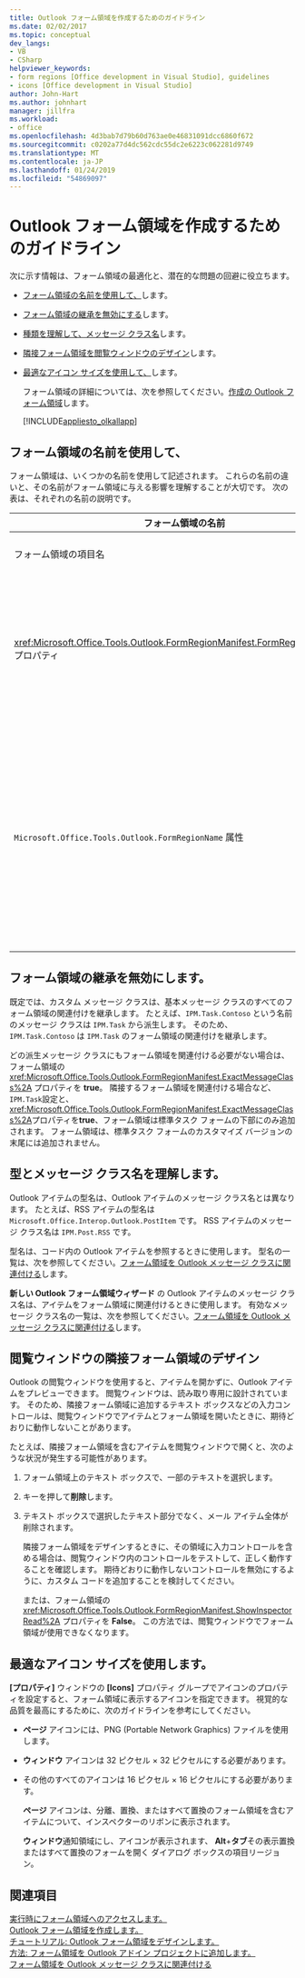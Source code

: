 ```yaml
---
title: Outlook フォーム領域を作成するためのガイドライン
ms.date: 02/02/2017
ms.topic: conceptual
dev_langs:
- VB
- CSharp
helpviewer_keywords:
- form regions [Office development in Visual Studio], guidelines
- icons [Office development in Visual Studio]
author: John-Hart
ms.author: johnhart
manager: jillfra
ms.workload:
- office
ms.openlocfilehash: 4d3bab7d79b60d763ae0e46831091dcc6860f672
ms.sourcegitcommit: c0202a77d4dc562cdc55dc2e6223c062281d9749
ms.translationtype: MT
ms.contentlocale: ja-JP
ms.lasthandoff: 01/24/2019
ms.locfileid: "54869097"
---
```

# <a name="guidelines-to-create-outlook-form-regions"></a>Outlook フォーム領域を作成するためのガイドライン
  次に示す情報は、フォーム領域の最適化と、潜在的な問題の回避に役立ちます。  
  
- [フォーム領域の名前を使用して、](#UsingFormRegions)します。  
  
- [フォーム領域の継承を無効にする](#DisablingInheritance)します。  
  
- [種類を理解して、メッセージ クラス名](#ClassNames)します。  
  
- [隣接フォーム領域を閲覧ウィンドウのデザイン](#ReadingPane)します。  
  
- [最適なアイコン サイズを使用して、](#UsingOptimal)します。  
  
  フォーム領域の詳細については、次を参照してください。[作成の Outlook フォーム領域](../vsto/creating-outlook-form-regions.md)します。  
  
  [!INCLUDE[appliesto_olkallapp](../vsto/includes/appliesto-olkallapp-md.md)]  
  
##  <a name="UsingFormRegions"></a> フォーム領域の名前を使用して、  
 フォーム領域は、いくつかの名前を使用して記述されます。 これらの名前の違いと、その名前がフォーム領域に与える影響を理解することが大切です。 次の表は、それぞれの名前の説明です。  
  
|フォーム領域の名前|説明|  
|----------------------|-----------------|  
|フォーム領域の項目名|**[新しい項目の追加]** ダイアログ ボックスで **Outlook フォーム領域** のアイテムに指定した名前です。 これはフォーム領域コード ファイルの名前で、 **ソリューション エクスプローラー**に表示されます。|  
|<xref:Microsoft.Office.Tools.Outlook.FormRegionManifest.FormRegionName%2A> プロパティ|この名前は、 **新しい Outlook フォーム領域** ウィザードの **[説明用のテキストを指定し、表示設定を選択します]** ページで指定します。 この名前は、 **[プロパティ]** ウィンドウに **FormRegionName** プロパティとして表示されます。<br /><br /> <xref:Microsoft.Office.Tools.Outlook.FormRegionManifest.FormRegionName%2A> プロパティを使用して、Outlook ユーザー インターフェイス (UI) のフォーム領域を識別するラベルを指定します。 分離フォーム領域の場合、この名前は Outlook アイテムのリボンにボタンとして表示されます。<br /><br /> 隣接フォーム領域の場合、この名前は、フォーム領域上のヘッダー テキストとして表示されます。|  
|`Microsoft.Office.Tools.Outlook.FormRegionName` 属性|プロジェクトに **Outlook フォーム領域** アイテムを追加すると、Visual Studio によって、このプロパティはフォーム領域の完全修飾名に設定されます。 既定の完全修飾名は、VSTO アドインの名前にフォーム領域の名前を追加して、ドットで区切った名前に設定されます。たとえば、 `OutlookAddIn1.FormRegion1`のようになります。<br /><br /> この完全修飾名は、フォーム領域ファクトリ クラスの先頭にも属性として表示されます。<br /><br /> `Microsoft.Office.Tools.Outlook.FormRegionName` 属性を使用すると、Outlook VSTO アドインのすべてを通じてフォーム領域を一意に識別できます。フォーム領域アイテムの名前を変更しても、<xref:Microsoft.Office.Tools.Outlook.FormRegionManifest.FormRegionName%2A> プロパティを変更しても、`Microsoft.Office.Tools.Outlook.FormRegionName` 属性の値を変更することはできません。 この名前を変更するには、フォーム領域コード ファイルの `Microsoft.Office.Tools.Outlook.FormRegionName` 属性を変更する必要があります。|  
  
##  <a name="DisablingInheritance"></a> フォーム領域の継承を無効にします。  
 既定では、カスタム メッセージ クラスは、基本メッセージ クラスのすべてのフォーム領域の関連付けを継承します。 たとえば、`IPM.Task.Contoso` という名前のメッセージ クラスは `IPM.Task` から派生します。 そのため、`IPM.Task.Contoso` は `IPM.Task` のフォーム領域の関連付けを継承します。  
  
 どの派生メッセージ クラスにもフォーム領域を関連付ける必要がない場合は、フォーム領域の <xref:Microsoft.Office.Tools.Outlook.FormRegionManifest.ExactMessageClass%2A> プロパティを **true**。 隣接するフォーム領域を関連付ける場合など、`IPM.Task`設定と、<xref:Microsoft.Office.Tools.Outlook.FormRegionManifest.ExactMessageClass%2A>プロパティを**true**、フォーム領域は標準タスク フォームの下部にのみ追加されます。 フォーム領域は、標準タスク フォームのカスタマイズ バージョンの末尾には追加されません。  
  
##  <a name="ClassNames"></a> 型とメッセージ クラス名を理解します。  
 Outlook アイテムの型名は、Outlook アイテムのメッセージ クラス名とは異なります。 たとえば、RSS アイテムの型名は `Microsoft.Office.Interop.Outlook.PostItem` です。 RSS アイテムのメッセージ クラス名は `IPM.Post.RSS` です。  
  
 型名は、コード内の Outlook アイテムを参照するときに使用します。 型名の一覧は、次を参照してください。[フォーム領域を Outlook メッセージ クラスに関連付ける](../vsto/associating-a-form-region-with-an-outlook-message-class.md)します。  
  
 **新しい Outlook フォーム領域ウィザード** の Outlook アイテムのメッセージ クラス名は、アイテムをフォーム領域に関連付けるときに使用します。 有効なメッセージ クラス名の一覧は、次を参照してください。[フォーム領域を Outlook メッセージ クラスに関連付ける](../vsto/associating-a-form-region-with-an-outlook-message-class.md)します。  
  
##  <a name="ReadingPane"></a> 閲覧ウィンドウの隣接フォーム領域のデザイン  
 Outlook の閲覧ウィンドウを使用すると、アイテムを開かずに、Outlook アイテムをプレビューできます。 閲覧ウィンドウは、読み取り専用に設計されています。 そのため、隣接フォーム領域に追加するテキスト ボックスなどの入力コントロールは、閲覧ウィンドウでアイテムとフォーム領域を開いたときに、期待どおりに動作しないことがあります。  
  
 たとえば、隣接フォーム領域を含むアイテムを閲覧ウィンドウで開くと、次のような状況が発生する可能性があります。  
  
1. フォーム領域上のテキスト ボックスで、一部のテキストを選択します。  
  
2. キーを押して**削除**します。  
  
3. テキスト ボックスで選択したテキスト部分でなく、メール アイテム全体が削除されます。  
  
   隣接フォーム領域をデザインするときに、その領域に入力コントロールを含める場合は、閲覧ウィンドウ内のコントロールをテストして、正しく動作することを確認します。 期待どおりに動作しないコントロールを無効にするように、カスタム コードを追加することを検討してください。  
  
   または、フォーム領域の <xref:Microsoft.Office.Tools.Outlook.FormRegionManifest.ShowInspectorRead%2A> プロパティを **False**。 この方法では、閲覧ウィンドウでフォーム領域が使用できなくなります。  
  
##  <a name="UsingOptimal"></a> 最適なアイコン サイズを使用します。  
 **[プロパティ]** ウィンドウの **[Icons]** プロパティ グループでアイコンのプロパティを設定すると、フォーム領域に表示するアイコンを指定できます。 視覚的な品質を最高にするために、次のガイドラインを参考にしてください。  
  
- **ページ** アイコンには、PNG (Portable Network Graphics) ファイルを使用します。  
  
- **ウィンドウ** アイコンは 32 ピクセル × 32 ピクセルにする必要があります。  
  
- その他のすべてのアイコンは 16 ピクセル × 16 ピクセルにする必要があります。  
  
  **ページ** アイコンは、分離、置換、またはすべて置換のフォーム領域を含むアイテムについて、インスペクターのリボンに表示されます。  
  
  **ウィンドウ**通知領域にし、アイコンが表示されます、 **Alt**+**タブ**その表示置換またはすべて置換のフォームを開く ダイアログ ボックスの項目リージョン。  
  
## <a name="see-also"></a>関連項目  
 [実行時にフォーム領域へのアクセスします。](../vsto/accessing-a-form-region-at-run-time.md)   
 [Outlook フォーム領域を作成します。](../vsto/creating-outlook-form-regions.md)   
 [チュートリアル: Outlook フォーム領域をデザインします。](../vsto/walkthrough-designing-an-outlook-form-region.md)   
 [方法: フォーム領域を Outlook アドイン プロジェクトに追加します。](../vsto/how-to-add-a-form-region-to-an-outlook-add-in-project.md)   
 [フォーム領域を Outlook メッセージ クラスに関連付ける](../vsto/associating-a-form-region-with-an-outlook-message-class.md)  
